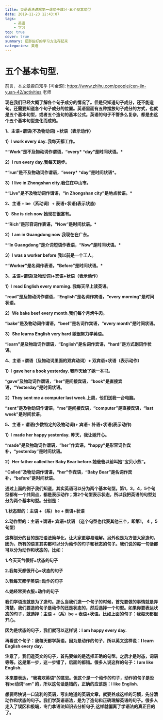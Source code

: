 ```yaml
---
title: 英语语法讲解第一课句子成分-五个基本句型
date: 2019-11-23 12:43:07
tags:
	- 英语
	- 学习
top: true
cover: true
summary: 把那些好的学习方法存起来
categories: 英语
---
```


# **五个基本句型.**

前言，本文章搬自知乎 [岑金源]: https://www.zhihu.com/people/cen-jin-yuan-42/activities 老师

**现在我们已经大概了解各个句子成分的情况了。但是只知道句子成分，还不能造句。还需要知道各个句子成分的位置。英语里面有五种摆放句子成分的方式，也就是五个基本句型，或者五个造句的基本公式。英语的句子不管多么复杂，都是由这个五个基本句型变化而成的。**

**1、主语+谓语(不及物动词) +状语（表示动作）**

**1）I work every** **day. 我每天都工作。**

***“Work”是不及物动词作谓语，“every\*** ***day”是时间状语。\***

**2）I run every day.我每天跑步。**

***“run”是不及物动词作谓语，“every\*** ***day”是时间状语\*。**

**3）I live in Zhongshan city.我住在中山市。**

***“Live”是不及物动词作谓语，“in Zhongshan city”是地点状语。\***

**2、主语 + be（系动词）+ 表语+状语(表示状态)**

**1）She is rich now** **她现在很富有。**

***“Rich”是形容词作表语，“Now”是时间状语。\***

**2）I am in Guangdong now** **我现在在广东。**

***“In Guangdong”是介词短语作表语，“Now”是时间状语。\***

**3）I was a worker before** **我以前是一个工人。**

***“Worker”是名词作表语，“Before”是时间状语。\***

**3、主语+谓语(及物动词)+宾语+状语（表示动作）**

**1）I read English every morning. 我每天早上读英语。**

**“read”是及物动词作谓语，“English”是名词作宾语，“every morning”是时间状语。**

**2）We bake beef every month.我们每个月烤牛肉。**

**“bake”是及物动词作谓语，“beef”是名词作宾语，“every month”是时间状语。**

**3）She learns English very hard** **她很努力学英语。**

**“learn”是及物动词作谓语，“English”是名词作宾语，“hard”是方式副词作状语。**

**4、主语 +谓语（及物动词里面的双宾动词）+ 双宾语+状语（表示动作）**

**1）I gave her a book yesterday. 我昨天给了她一本书。**

**“gave”及物动词作谓语，“her”是间接宾语，“book”是直接宾语，“Yesterday”是时间状语。**

**2）They sent me a computer last week.上周，他们送我一台电脑。**

**“sent”是及物动词作谓语，“me”是间接宾语，“computer”是直接宾语，“last week”是时间状语。**

**5、主语 + 谓语(少数特定的及物动词)+ 宾语+ 补语+状语(表示动作)**

**1）I made her happy yesterday.** **昨天，我让她开心。**

**“made”是及物动词作谓语，“her”作宾语，“happy”是形容词作宾补，“yesterday”是时间状语。**

**2）Her father called her Baby Bear before.她爸爸以前叫她“宝贝小熊”。**

**“Called”及物动词作谓语，“her”作宾语，“Baby Bear”是名词作宾补，“before”是时间状语。**

**通过上面的例子我们知道，其实英语可以分为两个基本句型。第1，3，4，5个句型都有一个共同点，都是表示动作；第2个句型表示状态，所以我把英语的句型划分为两个基本句型。分别是：**

**1.状态型的：主语 +（系）be + 表语+状语**

**2.动作型的：主语 +谓语+ 宾语+状语 （这个句型也代表其他三个，即第1， 4 ，5句型）**

**这样划分的目的是把语法简单化，让大家更容易理解。另外也是为方便大家造句，因为，所有的语言其实都可以分为动作的句子和状态的句子。我们说的每一句话都可以分为动作和状态的，比如：**

**1.今天天气很好=状态的句子**

**2.我每天都很开心=状态的句子**

**3.我每天都学英语=动作的句子**

**4.她经常买衣服=动作的句子**

**我们学语法就是为了造句。那么当我们造一个句子的时候，首先要做的事情就是弄清楚，我们要造的句子是动作的还是状态的，然后选择一个句型。如果你要表达状态的句子，就选择：主语 +（系）be + 表语+状语。比如上面的句子：我每天都很开心。**

**因为是状态的句子，我们就可以这样说：I am happy every day.**

**再看这个句子：我每天都学英语。因为是动作的句子，所以英文这样说：I learn English every day.**

**注意了，我们造英文的句子，首先要做的是选择正确的句型。之后才是时态，词语等等。这是第一步，这一步错了，后面的都错。很多人说这样的句子：I am like English.**

**本来要表达，“我喜欢英语”的意思。但这个是一个动作的句子，动作的句子是没有be动词“am” 的，所以这句话是错的，正确的应该是：I like English.**

**想要尽快说一口流利的英语，写出地道的英语文章，就要养成这样的习惯，先分清动作和状态的句子。我们学英语语法，是为了造句和正确理解英语的句子。很多人走入了误区和极端，专门拿语法知识去分析句子,这样就偏离了学语法的真正目的了。**